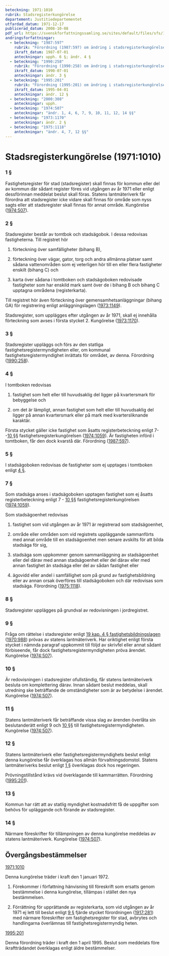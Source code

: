 ```yaml
---
beteckning: 1971:1010
rubrik: Stadsregisterkungörelse
departement: Justitiedepartementet
utfardad_datum: 1971-12-17
publicerad_datum: 2008-10-08
pdf_url: https://svenskforfattningssamling.se/sites/default/files/sfs/1971-12/SFS1971-1010.pdf
andringsforfattningar:
  - beteckning: "1987:597"
    rubrik: "Förordning (1987:597) om ändring i stadsregisterkungörelsen (1971:1010)"
    ikraft_datum: 1987-07-01
    anteckningar: upph. 6 §; ändr. 4 §
  - beteckning: "1990:258"
    rubrik: "Förordning (1990:258) om ändring i stadsregisterkungörelsen (1971:1010)"
    ikraft_datum: 1990-07-01
    anteckningar: ändr. 3 §
  - beteckning: "1995:201"
    rubrik: "Förordning (1995:201) om ändring i stadsregisterkungörelsen (1971:1010)"
    ikraft_datum: 1995-04-01
    anteckningar: ändr. 12 §
  - beteckning: "2000:308"
    anteckningar: upph.
  - beteckning: "1974:507"
    anteckningar: "ändr. 1, 4, 6, 7, 9, 10, 11, 12, 14 §§"
  - beteckning: "1973:1170"
    anteckningar: ändr. 2 §
  - beteckning: "1975:1118"
    anteckningar: "ändr. 4, 7, 12 §§"
---
```


# Stadsregisterkungörelse (1971:1010)

### 1 §

Fastighetsregister för stad (stadsregister) skall finnas för kommun eller del av kommun där sådant register föres vid utgången av år 1971 eller enligt dessförinnan meddelat beslut skall föras. Statens lantmäteriverk får förordna att stadsregister icke vidare skall finnas för område som nyss sagts eller att stadsregister skall finnas för annat område. Kungörelse ([1974:507](https://selex.se/eli/sfs/1974/507)).

### 2 §

Stadsregister består av tomtbok och stadsägobok. I dessa redovisas fastigheterna. Till registret hör

1. förteckning över samfälligheter (bihang B),

2. förteckning över vägar, gator, torg och andra allmänna platser samt sådana vattenområden som ej veterligen hör till en eller flera fastigheter enskilt (bihang C) och

3. karta över sådana i tomtboken och stadsägoboken redovisade fastigheter som har enskild mark samt över de i bihang B och bihang C upptagna områdena (registerkarta).

Till registret hör även förteckning över gemensamhetsanläggningar (bihang GA) för registrering enligt anläggningslagen ([1973:1149](https://selex.se/eli/sfs/1973/1149)).

Stadsregister, som upplägges efter utgången av år 1971, skall ej innehålla förteckning som avses i första stycket 2. Kungörelse ([1973:1170](https://selex.se/eli/sfs/1973/1170)).

### 3 §

Stadsregister uppläggs och förs av den statliga fastighetsregistermyndigheten eller, om kommunal fastighetsregistermyndighet inrättats för området, av denna. Förordning ([1990:258](https://selex.se/eli/sfs/1990/258)).

### 4 §

I tomtboken redovisas

1. fastighet som helt eller till huvudsaklig del ligger på kvartersmark för bebyggelse och

2. om det är lämpligt, annan fastighet som helt eller till huvudsaklig del ligger på annan kvartersmark eller på mark med kvartersliknande karaktär.

Första stycket gäller icke fastighet som åsatts registerbeteckning enligt 7--[10 §](#10)§ fastighetsregisterkungörelsen ([1974:1059](https://selex.se/eli/sfs/1974/1059)). Är fastigheten införd i tomtboken, får den dock kvarstå där. Förordning ([1987:597](https://selex.se/eli/sfs/1987/597)).

### 5 §

I stadsägoboken redovisas de fastigheter som ej upptages i tomtboken enligt [4 §](#4).

### 7 §

Som stadsäga anses i stadsägoboken upptagen fastighet som ej åsatts registerbeteckning enligt 7 - [10 §](#10)§ fastighetsregisterkungörelsen ([1974:1059](https://selex.se/eli/sfs/1974/1059)).

Som stadsägoenhet redovisas

1. fastighet som vid utgången av år 1971 är registrerad som stadsägoenhet,

2. område eller områden som vid registrets uppläggande sammanförts med annat område till en stadsägoenhet men senare avskilts för att bilda stadsäga för sig,

3. stadsäga som uppkommer genom sammanläggning av stadsägoenhet eller del därav med annan stadsägoenhet eller del därav eller med annan fastighet än stadsäga eller del av sådan fastighet eller

4. ägovidd eller andel i samfällighet som på grund av fastighetsbildning eller av annan orsak överföres till stadsägoboken och där redovisas som stadsäga. Förordning ([1975:1118](https://selex.se/eli/sfs/1975/1118)).

### 8 §

Stadsregister upplägges på grundval av redovisningen i jordregistret.

### 9 §

Fråga om rättelse i stadsregister enligt [19 kap. 4 § fastighetsbildningslagen](https://selex.se/eli/sfs/1970/988#kap19.4) ([1970:988](https://selex.se/eli/sfs/1970/988)) prövas av statens lantmäteriverk. Har oriktighet enligt första stycket i nämnda paragraf uppkommit till följd av skrivfel eller annat sådant förbiseende, får dock fastighetsregistermyndigheten pröva ärendet. Kungörelse ([1974:507](https://selex.se/eli/sfs/1974/507)).

### 10 §

Är redovisningen i stadsregister ofullständig, får statens lantmäteriverk besluta om komplettering därav. Innan sådant beslut meddelas, skall utredning ske beträffande de omständigheter som är av betydelse i ärendet. Kungörelse ([1974:507](https://selex.se/eli/sfs/1974/507)).

### 11 §

Statens lantmäteriverk får beträffande vissa slag av ärenden överlåta sin beslutanderätt enligt 9 och [10 §](#10)§ till fastighetsregistermyndigheten. Kungörelse ([1974:507](https://selex.se/eli/sfs/1974/507)).

### 12 §

Statens lantmäteriverk eller fastighetsregistermyndighets beslut enligt denna kungörelse får överklagas hos allmän förvaltningsdomstol. Statens lantmäteriverks beslut enligt [1 §](#1) överklagas dock hos regeringen.

Prövningstillstånd krävs vid överklagande till kammarrätten. Förordning ([1995:201](https://selex.se/eli/sfs/1995/201)).

### 13 §

Kommun har rätt att av statlig myndighet kostnadsfritt få de uppgifter som behövs för upläggande och förande av stadsregister.

### 14 §

Närmare föreskrifter för tillämpningen av denna kungörelse meddelas av statens lantmäteriverk. Kungörelse ([1974:507](https://selex.se/eli/sfs/1974/507)).

## Övergångsbestämmelser

[1971:1010](https://selex.se/eli/sfs/1971/1010)

Denna kungörelse träder i kraft den 1 januari 1972.

1. Förekommer i författning hänvisning till föreskrift som ersatts genom bestämmelse i denna kungörelse, tillämpas i stället den nya bestämmelsen.

2. Förrättning för upprättande av registerkarta, som vid utgången av år 1971 ej lett till beslut enligt [9 §](#9) fjärde stycket förordningen ([1917:281](https://selex.se/eli/sfs/1917/281)) med närmare föreskrifter om fastighetsregister för stad, avbrytes och handlingarna överlämnas till fastighetsregistermyndig heten.

[1995:201](https://selex.se/eli/sfs/1995/201)

Denna förordning träder i kraft den 1 april 1995. Beslut som meddelats före ikraftträdandet överklagas enligt äldre bestämmelser.